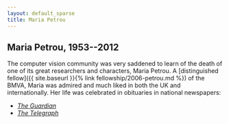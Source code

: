 ```yaml
---
layout: default_sparse
title: Maria Petrou
---
```


## Maria Petrou, 1953--2012

The computer vision community was very saddened to learn of the death of one
of its great researchers and characters, Maria Petrou.  A
[distinguished fellow]({{ site.baseurl }}{% link fellowship/2006-petrou.md %}) of the BMVA, Maria was
admired and much liked in both the UK and internationally.  Her life was
celebrated in obituaries in national newspapers:

+ [_The Guardian_](http://www.guardian.co.uk/technology/2012/dec/04/maria-petrou)
+ [_The Telegraph_](http://www.telegraph.co.uk/news/obituaries/science-obituaries/9670656/Professor-Maria-Petrou.html)
